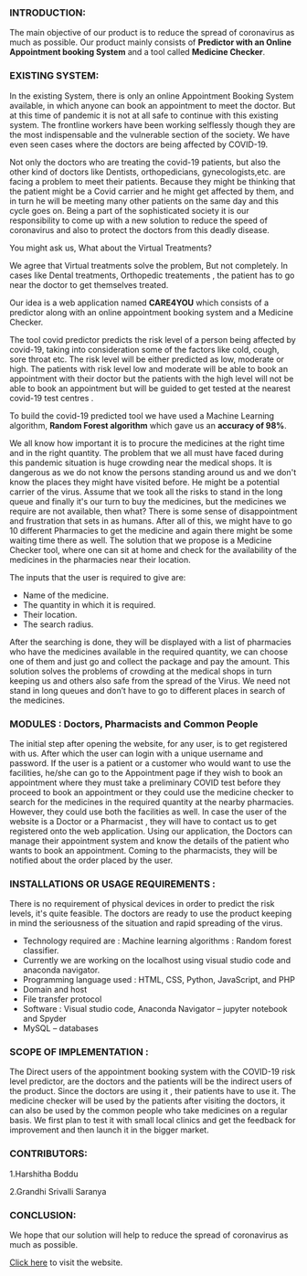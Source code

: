  ### INTRODUCTION: 

The main objective of our product is to reduce the spread of coronavirus as much as possible. Our product mainly consists of **Predictor with an Online Appointment booking System** and a tool called **Medicine Checker**.

### EXISTING SYSTEM: 

In the existing System, there is only an online Appointment Booking System available, in which anyone can book an appointment to meet the doctor. But at this time of pandemic it is not at all safe to continue with this existing system.
The frontline workers have been working selflessly though they are the most indispensable and the vulnerable section of the society. We have even seen cases where the doctors are being affected by COVID-19.

Not only the doctors who are treating the covid-19 patients, but also the other kind of doctors like Dentists, orthopedicians, gynecologists,etc.  are facing a problem to meet their patients. Because they might be thinking that the patient might be a Covid carrier and he might get affected by them, and in turn he will be meeting many other patients on the same day and this cycle goes on. Being a part of the sophisticated society it is our responsibility to come up with a new solution to reduce the speed of coronavirus and also to protect the doctors from this deadly disease.

You might ask us, What about the Virtual Treatments? 

We agree that Virtual treatments solve the problem, But not completely. In cases like Dental treatments, Orthopedic treatements , the patient has to go near the doctor to get themselves treated.

Our idea is a web application named **CARE4YOU** which consists of a predictor along with an online appointment booking system and a Medicine Checker. 

The tool covid predictor predicts the risk level of a person being affected by covid-19, taking into consideration some of the factors like cold, cough, sore throat etc. The risk level will be either predicted as low, moderate or high. The patients with risk level low and moderate will be able to book an appointment with their doctor but the patients with the high level will not be able to book an appointment but will be guided to get tested at the nearest covid-19 test centres .

To build the covid-19 predicted tool we have used a Machine Learning algorithm, **Random Forest algorithm** which gave us an **accuracy of 98%**.

We all know how important it is to procure the medicines at the right time and in the right quantity. The problem that we all must have faced during this pandemic situation is huge crowding near the medical shops. It is dangerous as we do not know the persons standing around us and we don't know the places they might have visited before. He might be a potential carrier of the virus. Assume that we took all the risks to stand in the long queue and finally it's our turn to buy the medicines, but the medicines we require are not available, then what? There is some sense of disappointment and frustration that sets in as humans. After all of this, we might have to go 10 different Pharmacies to get the medicine and again there might be some waiting time there as well. The solution that we propose is a Medicine Checker tool,  where one can sit at home and check for the availability of the medicines in the pharmacies near their location. 

The inputs that the user is required to give are:

* Name of the medicine.
* The quantity  in which it is required.
* Their location.
* The search radius. 

After the searching is done, they will be displayed with a list of pharmacies who have the medicines available in the required quantity, we can choose one of them and just go and collect the package and pay the amount. 
This solution solves the problems of crowding at the medical shops in turn keeping us and others also safe from the spread of the Virus. We need not stand in long queues and don’t have to go to different places in search of the medicines.

### MODULES : Doctors, Pharmacists and Common People

The initial step after opening the website, for any user, is to get registered with us. After which the user can login with a unique username and password. 
If the user is a patient or a customer who would want to use the facilities, he/she can go to the Appointment page if they wish to book an appointment where they must take a preliminary COVID test before they proceed to book an appointment or they could use the medicine checker to search for the medicines in the required quantity at the nearby pharmacies. However, they could use both the facilities as well.
In case the user of the website is a Doctor or a Pharmacist , they will have to contact us to get registered onto the web application. 
Using our application, the Doctors can manage their appointment system and know the details of the patient who wants to book an appointment.
Coming to the pharmacists, they will be notified about the order placed by the user.

### INSTALLATIONS OR USAGE REQUIREMENTS :

There is no requirement of physical devices in order to predict the risk levels, it's quite feasible. The doctors are ready to use the product keeping in mind the seriousness of the situation and rapid spreading of the virus.

- Technology required are : Machine learning algorithms :  Random forest classifier.
- Currently we are working on the localhost using visual studio code and anaconda navigator.
- Programming language used : HTML, CSS, Python, JavaScript, and PHP
- Domain and host 
- File transfer protocol
- Software :  Visual studio code,  Anaconda Navigator – jupyter notebook and Spyder
- MySQL – databases

### SCOPE OF IMPLEMENTATION :

The Direct users of the appointment booking system with the COVID-19 risk level predictor, are the doctors and the patients will be the indirect users of the product. Since the doctors are using it , their patients have to use it. 
The medicine checker will be used by the patients after visiting the doctors, it can also be used by the common people who take medicines on a regular basis. 
We first plan to test it with small local clinics and get the feedback for improvement and then launch it in the bigger market.

### CONTRIBUTORS: 

1.Harshitha Boddu

2.Grandhi Srivalli Saranya

### CONCLUSION:

We hope that our solution will help to reduce the spread of coronavirus as much as possible. 

[Click here](https://care-4-you.herokuapp.com/medino/index1.html) to visit the website. 




